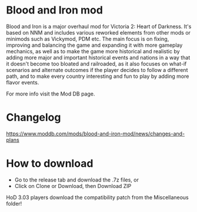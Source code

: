 # Blood and Iron mod
Blood and Iron is a major overhaul mod for Victoria 2: Heart of Darkness. It's based on NNM and includes various reworked elements from other mods or minimods such as Vickymod, PDM etc. The main focus is on fixing, improving and balancing the game and expanding it with more gameplay mechanics, as well as to make the game more historical and realistic by adding more major and important historical events and nations in a way that it doesn't become too bloated and railroaded, as it also focuses on what-if scenarios and alternate outcomes if the player decides to follow a different path, and to make every country interesting and fun to play by adding more flavor events.

For more info visit the Mod DB page.
# Changelog
https://www.moddb.com/mods/blood-and-iron-mod/news/changes-and-plans
# How to download
- Go to the release tab and download the .7z files, or
- Click on Clone or Download, then Download ZIP

HoD 3.03 players download the compatibility patch from the Miscellaneous folder!
